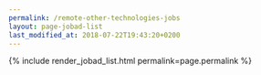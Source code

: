 ```yaml
---
permalink: /remote-other-technologies-jobs
layout: page-jobad-list
last_modified_at: 2018-07-22T19:43:20+0200
---
```

{% include render_jobad_list.html permalink=page.permalink %}
